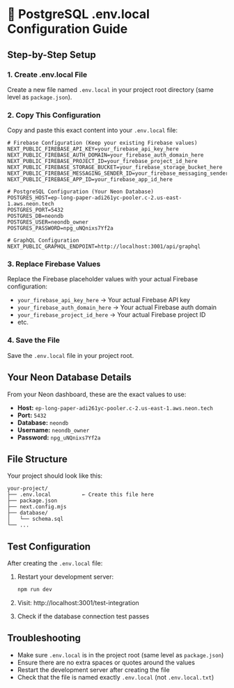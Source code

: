 # 🔧 PostgreSQL .env.local Configuration Guide

## Step-by-Step Setup

### 1. Create .env.local File

Create a new file named `.env.local` in your project root directory (same level as `package.json`).

### 2. Copy This Configuration

Copy and paste this exact content into your `.env.local` file:

```env
# Firebase Configuration (Keep your existing Firebase values)
NEXT_PUBLIC_FIREBASE_API_KEY=your_firebase_api_key_here
NEXT_PUBLIC_FIREBASE_AUTH_DOMAIN=your_firebase_auth_domain_here
NEXT_PUBLIC_FIREBASE_PROJECT_ID=your_firebase_project_id_here
NEXT_PUBLIC_FIREBASE_STORAGE_BUCKET=your_firebase_storage_bucket_here
NEXT_PUBLIC_FIREBASE_MESSAGING_SENDER_ID=your_firebase_messaging_sender_id_here
NEXT_PUBLIC_FIREBASE_APP_ID=your_firebase_app_id_here

# PostgreSQL Configuration (Your Neon Database)
POSTGRES_HOST=ep-long-paper-adi261yc-pooler.c-2.us-east-1.aws.neon.tech
POSTGRES_PORT=5432
POSTGRES_DB=neondb
POSTGRES_USER=neondb_owner
POSTGRES_PASSWORD=npg_uNQnixs7Yf2a

# GraphQL Configuration
NEXT_PUBLIC_GRAPHQL_ENDPOINT=http://localhost:3001/api/graphql
```

### 3. Replace Firebase Values

Replace the Firebase placeholder values with your actual Firebase configuration:
- `your_firebase_api_key_here` → Your actual Firebase API key
- `your_firebase_auth_domain_here` → Your actual Firebase auth domain
- `your_firebase_project_id_here` → Your actual Firebase project ID
- etc.

### 4. Save the File

Save the `.env.local` file in your project root.

## Your Neon Database Details

From your Neon dashboard, these are the exact values to use:

- **Host:** `ep-long-paper-adi261yc-pooler.c-2.us-east-1.aws.neon.tech`
- **Port:** `5432`
- **Database:** `neondb`
- **Username:** `neondb_owner`
- **Password:** `npg_uNQnixs7Yf2a`

## File Structure

Your project should look like this:
```
your-project/
├── .env.local          ← Create this file here
├── package.json
├── next.config.mjs
├── database/
│   └── schema.sql
└── ...
```

## Test Configuration

After creating the `.env.local` file:

1. Restart your development server:
   ```bash
   npm run dev
   ```

2. Visit: http://localhost:3001/test-integration

3. Check if the database connection test passes

## Troubleshooting

- Make sure `.env.local` is in the project root (same level as `package.json`)
- Ensure there are no extra spaces or quotes around the values
- Restart the development server after creating the file
- Check that the file is named exactly `.env.local` (not `.env.local.txt`)
